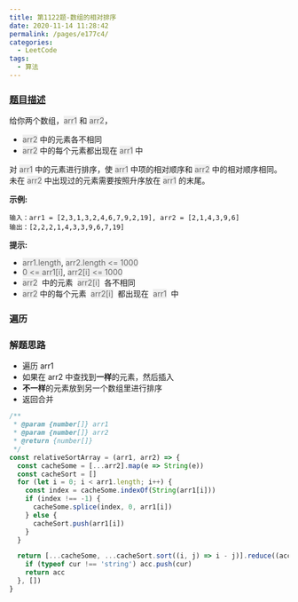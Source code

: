 ```yaml
---
title: 第1122题-数组的相对排序
date: 2020-11-14 11:28:42
permalink: /pages/e177c4/
categories:
  - LeetCode
tags:
  - 算法
---
```


### [题目描述](https://leetcode-cn.com/problems/relative-sort-array/)

给你两个数组，<font style="background: #eee; color: #666;">arr1</font> 和 <font style="background: #eee; color: #666;">arr2</font>，

- <font style="background: #eee; color: #666;">arr2</font> 中的元素各不相同
- <font style="background: #eee; color: #666;">arr2</font> 中的每个元素都出现在 <font style="background: #eee; color: #666;">arr1</font> 中

对 <font style="background: #eee; color: #666;">arr1</font> 中的元素进行排序，使 <font style="background: #eee; color: #666;">arr1</font> 中项的相对顺序和 <font style="background: #eee; color: #666;">arr2</font> 中的相对顺序相同。未在 <font style="background: #eee; color: #666;">arr2</font> 中出现过的元素需要按照升序放在 <font style="background: #eee; color: #666;">arr1</font> 的末尾。

<!-- more -->

**示例:**

```
输入：arr1 = [2,3,1,3,2,4,6,7,9,2,19], arr2 = [2,1,4,3,9,6]
输出：[2,2,2,1,4,3,3,9,6,7,19]
```

**提示:**

- <font style="background: #eee; color: #666;">arr1.length</font>, <font style="background: #eee; color: #666;">arr2.length <= 1000</font>
- <font style="background: #eee; color: #666;">0 <= arr1[i]</font>, <font style="background: #eee; color: #666;">arr2[i] <= 1000</font>
- <font style="background: #eee; color: #666;">arr2</font>  中的元素  <font style="background: #eee; color: #666;">arr2[i]</font>  各不相同
- <font style="background: #eee; color: #666;">arr2</font> 中的每个元素  <font style="background: #eee; color: #666;">arr2[i]</font>  都出现在  <font style="background: #eee; color: #666;">arr1</font>  中

### 遍历

### 解题思路

- 遍历 arr1
- 如果在 arr2 中查找到**一样**的元素，然后插入
- **不一样**的元素放到另一个数组里进行排序
- 返回合并

```JavaScript
/**
 * @param {number[]} arr1
 * @param {number[]} arr2
 * @return {number[]}
 */
const relativeSortArray = (arr1, arr2) => {
  const cacheSome = [...arr2].map(e => String(e))
  const cacheSort = []
  for (let i = 0; i < arr1.length; i++) {
    const index = cacheSome.indexOf(String(arr1[i]))
    if (index !== -1) {
      cacheSome.splice(index, 0, arr1[i])
    } else {
      cacheSort.push(arr1[i])
    }
  }

  return [...cacheSome, ...cacheSort.sort((i, j) => i - j)].reduce((acc, cur) => {
    if (typeof cur !== 'string') acc.push(cur)
    return acc
  }, [])
}
```
